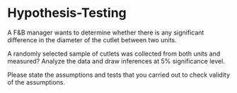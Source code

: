 # Hypothesis-Testing

A F&B manager wants to determine whether there is any significant difference in the diameter of the cutlet between two units.

A randomly selected sample of cutlets was collected from both units and measured? Analyze the data and draw inferences at 5% significance level.

Please state the assumptions and tests that you carried out to check validity of the assumptions.
